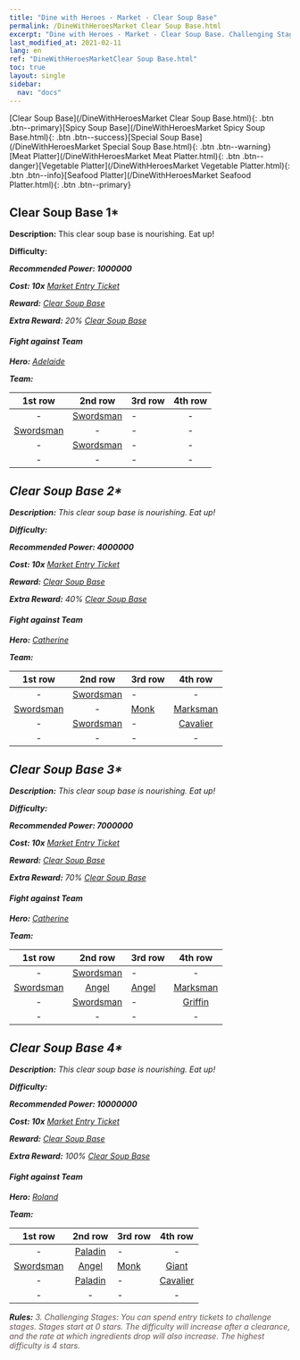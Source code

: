 ```yaml
---
title: "Dine with Heroes - Market - Clear Soup Base"
permalink: /DineWithHeroesMarket Clear Soup Base.html
excerpt: "Dine with Heroes - Market - Clear Soup Base. Challenging Stages: You can spend entry tickets to challenge stages. Stages start at 0 stars. The difficulty will increase after a clearance, and the rate at which ingredients drop will also increase."
last_modified_at: 2021-02-11
lang: en
ref: "DineWithHeroesMarketClear Soup Base.html"
toc: true
layout: single
sidebar:
  nav: "docs"
---
```


[Clear Soup Base](/DineWithHeroesMarket Clear Soup Base.html){: .btn .btn--primary}[Spicy Soup Base](/DineWithHeroesMarket Spicy Soup Base.html){: .btn .btn--success}[Special Soup Base](/DineWithHeroesMarket Special Soup Base.html){: .btn .btn--warning}[Meat Platter](/DineWithHeroesMarket Meat Platter.html){: .btn .btn--danger}[Vegetable Platter](/DineWithHeroesMarket Vegetable Platter.html){: .btn .btn--info}[Seafood Platter](/DineWithHeroesMarket Seafood Platter.html){: .btn .btn--primary}

## Clear Soup Base 1*
 **Description:** This clear soup base is nourishing. Eat up!

 **Difficulty:** <i class="fas fa-star"/>

 **Recommended Power: 1000000**

 **Cost: 10x** [ Market Entry Ticket](/Items/con_3/)

 **Reward:** [ Clear Soup Base](/Items/con_10/)

 **Extra Reward:** 20% [ Clear Soup Base](/Items/con_10/)

#### Fight against Team
 **Hero:** [Adelaide](/heroes/Adelaide/)

 **Team:**



  | 1st row | 2nd row | 3rd row | 4th row |
  |:----:|:----:|:----|:----:|
  | - | [Swordsman](/units/Swordsman/) | - | - |
  | [Swordsman](/units/Swordsman/) | - | - | - |
  | - | [Swordsman](/units/Swordsman/) | - | - |
  | - | - | - | - |


## Clear Soup Base 2*
 **Description:** This clear soup base is nourishing. Eat up!

 **Difficulty:** <i class="fas fa-star"/><i class="fas fa-star"/>

 **Recommended Power: 4000000**

 **Cost: 10x** [ Market Entry Ticket](/Items/con_3/)

 **Reward:** [ Clear Soup Base](/Items/con_10/)

 **Extra Reward:** 40% [ Clear Soup Base](/Items/con_10/)

#### Fight against Team
 **Hero:** [Catherine](/heroes/Catherine/)

 **Team:**



  | 1st row | 2nd row | 3rd row | 4th row |
  |:----:|:----:|:----|:----:|
  | - | [Swordsman](/units/Swordsman/) | - | - |
  | [Swordsman](/units/Swordsman/) | - | [Monk](/units/Monk/) | [Marksman](/units/Marksman/) |
  | - | [Swordsman](/units/Swordsman/) | - | [Cavalier](/units/Cavalier/) |
  | - | - | - | - |


## Clear Soup Base 3*
 **Description:** This clear soup base is nourishing. Eat up!

 **Difficulty:** <i class="fas fa-star"/><i class="fas fa-star"/><i class="fas fa-star"/>

 **Recommended Power: 7000000**

 **Cost: 10x** [ Market Entry Ticket](/Items/con_3/)

 **Reward:** [ Clear Soup Base](/Items/con_10/)

 **Extra Reward:** 70% [ Clear Soup Base](/Items/con_10/)

#### Fight against Team
 **Hero:** [Catherine](/heroes/Catherine/)

 **Team:**



  | 1st row | 2nd row | 3rd row | 4th row |
  |:----:|:----:|:----|:----:|
  | - | [Swordsman](/units/Swordsman/) | - | - |
  | [Swordsman](/units/Swordsman/) | [Angel](/units/Angel/) | [Angel](/units/Angel/) | [Marksman](/units/Marksman/) |
  | - | [Swordsman](/units/Swordsman/) | - | [Griffin](/units/Griffin/) |
  | - | - | - | - |


## Clear Soup Base 4*
 **Description:** This clear soup base is nourishing. Eat up!

 **Difficulty:** <i class="fas fa-star"/><i class="fas fa-star"/><i class="fas fa-star"/><i class="fas fa-star"/>

 **Recommended Power: 10000000**

 **Cost: 10x** [ Market Entry Ticket](/Items/con_3/)

 **Reward:** [ Clear Soup Base](/Items/con_10/)

 **Extra Reward:** 100% [ Clear Soup Base](/Items/con_10/)

#### Fight against Team
 **Hero:** [Roland](/heroes/Roland/)

 **Team:**



  | 1st row | 2nd row | 3rd row | 4th row |
  |:----:|:----:|:----|:----:|
  | - | [Paladin](/units/Paladin/) | - | - |
  | [Swordsman](/units/Swordsman/) | [Angel](/units/Angel/) | [Monk](/units/Monk/) | [Giant](/units/Giant/) |
  | - | [Paladin](/units/Paladin/) | - | [Cavalier](/units/Cavalier/) |
  | - | - | - | - |




 **Rules:** <span style="color: #645252">3. Challenging Stages: You can spend entry tickets to challenge stages. Stages start at 0 stars. The difficulty will increase after a clearance, and the rate at which ingredients drop will also increase. The highest difficulty is 4 stars.</span><br/><span style="color: #ffffff;font-size:6px">　</span><br/>

